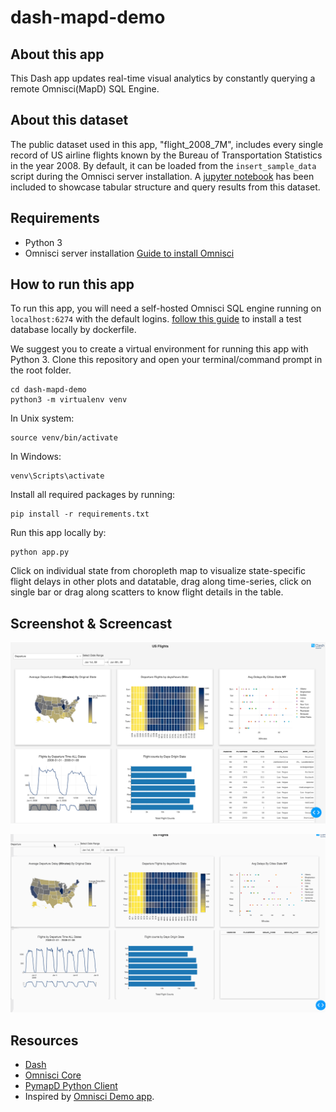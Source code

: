 # dash-mapd-demo

## About this app

This Dash app updates real-time visual analytics by constantly querying a remote Omnisci(MapD) SQL Engine. 

## About this dataset

The public dataset used in this app, "flight_2008_7M", includes every single record of US airline flights known by the Bureau of Transportation Statistics in the year 2008. By default, it can be loaded from the `insert_sample_data` script during the Omnisci server installation. A [jupyter notebook](https://github.com/plotly/dash-mapD-demo/blob/dev/flights_data_clean.ipynb) has been included to showcase tabular structure and query results from this dataset.

## Requirements

* Python 3
* Omnisci server installation [Guide to install Omnisci](https://www.omnisci.com/docs/latest/4_docker.html) 

## How to run this app

To run this app, you will need a self-hosted Omnisci SQL engine running on `localhost:6274` with the default logins. [follow this guide](https://github.com/plotly/dash-mapD-demo/blob/dev/docker/README.md) to install a test database locally by dockerfile.

We suggest you to create a virtual environment for running this app with Python 3. Clone this repository 
and open your terminal/command prompt in the root folder.

```
cd dash-mapd-demo
python3 -m virtualenv venv

```
In Unix system:
```
source venv/bin/activate

```
In Windows: 

```
venv\Scripts\activate
```

Install all required packages by running:
```
pip install -r requirements.txt
```

Run this app locally by:
```
python app.py
```

Click on individual state from choropleth map to visualize state-specific flight delays in other plots and datatable, drag along time-series, click on 
single bar or drag along scatters to know flight details in the table. 

## Screenshot & Screencast

![Screenshot1](img/screenshot.png)

![Animated1](img/mapd-demo-gif.gif)

## Resources

* [Dash](https://dash.plot.ly/)
* [Omnisci Core](https://www.omnisci.com/platform/core)
* [PymapD Python Client](https://pymapd.readthedocs.io/en/latest/)
* Inspired by [Omnisci Demo app](https://www.omnisci.com/demos/flights/#/dashboard/4?_k=ks7460).
